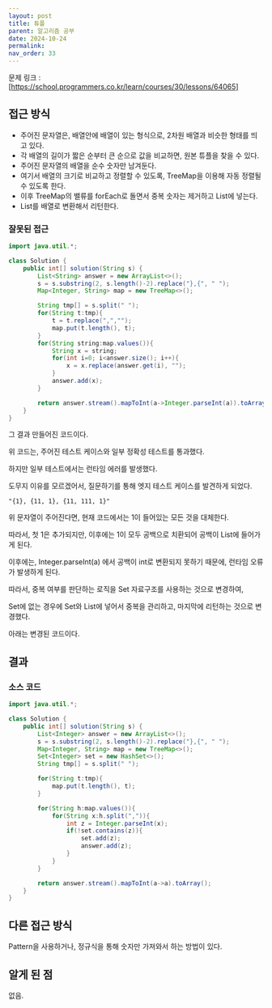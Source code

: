 ```yaml
---
layout: post
title: 튜플
parent: 알고리즘 공부
date: 2024-10-24
permalink:
nav_order: 33
---
```


문제 링크 : [https://school.programmers.co.kr/learn/courses/30/lessons/64065]

## 접근 방식

- 주어진 문자열은, 배열안에 배열이 있는 형식으로, 2차원 배열과 비슷한 형태를 띄고 있다.
- 각 배열의 길이가 짧은 순부터 큰 순으로 값을 비교하면, 원본 튜플을 찾을 수 있다.
- 주어진 문자열의 배열을 순수 숫자만 남겨둔다.
- 여기서 배열의 크기로 비교하고 정렬할 수 있도록, TreeMap을 이용해 자동 정렬될 수 있도록 한다.
- 이후 TreeMap의 밸류를 forEach로 돌면서 중복 숫자는 제거하고 List에 넣는다.
- List를 배열로 변환해서 리턴한다.

### 잘못된 접근

```java
import java.util.*;

class Solution {
    public int[] solution(String s) {
        List<String> answer = new ArrayList<>();
        s = s.substring(2, s.length()-2).replace("},{", " ");
        Map<Integer, String> map = new TreeMap<>();

        String tmp[] = s.split(" ");
        for(String t:tmp){
            t = t.replace(",","");
            map.put(t.length(), t);
        }
        for(String string:map.values()){
            String x = string;
            for(int i=0; i<answer.size(); i++){
                x = x.replace(answer.get(i), "");
            }
            answer.add(x);
        }

        return answer.stream().mapToInt(a->Integer.parseInt(a)).toArray();
    }
}
```

그 결과 만들어진 코드이다.

위 코드는, 주어진 테스트 케이스와 일부 정확성 테스트를 통과했다.

하지만 일부 테스트에서는 런타임 에러를 발생했다.

도무지 이유를 모르겠어서, 질문하기를 통해 엣지 테스트 케이스를 발견하게 되었다.

`"{1}, {11, 1}, {11, 111, 1}"`

위 문자열이 주어진다면, 현재 코드에서는 1이 들어있는 모든 것을 대체한다.

따라서, 첫 1은 추가되지만, 이후에는 1이 모두 공백으로 치환되어 공백이 List<String>에 들어가게 된다.

이후에는, Integer.parseInt(a) 에서 공백이 int로 변환되지 못하기 때문에, 런타임 오류가 발생하게 된다.

따라서, 중복 여부를 판단하는 로직을 Set 자료구조를 사용하는 것으로 변경하여,

Set에 없는 경우에 Set와 List에 넣어서 중복을 관리하고, 마지막에 리턴하는 것으로 변경했다.

아래는 변경된 코드이다.

## 결과

### 소스 코드

```java
import java.util.*;

class Solution {
    public int[] solution(String s) {
        List<Integer> answer = new ArrayList<>();
        s = s.substring(2, s.length()-2).replace("},{", " ");
        Map<Integer, String> map = new TreeMap<>();
        Set<Integer> set = new HashSet<>();
        String tmp[] = s.split(" ");

        for(String t:tmp){
            map.put(t.length(), t);
        }

        for(String h:map.values()){
            for(String x:h.split(",")){
                int z = Integer.parseInt(x);
                if(!set.contains(z)){
                    set.add(z);
                    answer.add(z);
                }
            }
        }

        return answer.stream().mapToInt(a->a).toArray();
    }
}
```

## 다른 접근 방식

Pattern을 사용하거나, 정규식을 통해 숫자만 가져와서 하는 방법이 있다.

## 알게 된 점

없음.

[https://school.programmers.co.kr/learn/courses/30/lessons/64065]: https://school.programmers.co.kr/learn/courses/30/lessons/64065

